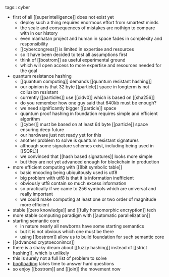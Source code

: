 tags:: cyber

- first of all [[superintelligence]] does not exist yet
	- deploy such a thing requires enormous effort from smartest minds
	- the scale and consequences of mistakes are nothign to compare with in our history
	- even manhatan project and human in space fades in complexity and responsibility
	- [[cybercongress]] is limited in expertise and resources
	- so it have been decided to test all assumptions first
	- think of [[bostrom]] as useful experimental ground
	- which will open access to more expertise and resources needed for the goal
- quantum resistance hashing
	- [[quantum computing]] demands [[quantum resistant hashing]]
	- our opinion is that 32 byte [[particle]] space in longterm is not collusion resistant
	- currently [[particles]] use [[cidv0]] which is based on [[sha256]]
	- do you remember how one guy said that 640kb must be enough?
	- we need significantly bigger [[particle]] space
	- quantum proof hashing in foundation requires simple and efficient algorithm
	- [[cyber]] must be based on at least 64 byte [[particle]] space ensuring deep future
	- our hardware just not ready yet for this
	- another problem to solve is quantum resistant signatures
	- although some signature schemes exist, including being used in [[$QRL]]
	- we convinced that [[hash based signatures]] looks more simple
	- but they are not yet advanced enough for blockchain in production
- more efficient computing with [[8bit symbolic table]]
	- basic encoding being ubiquitously used is utf8
	- big problem with utf8 is that it is information inefficient
	- obviously utf8 contain so much excess information
	- so practically if we came to 256 symbols which are universal and really important
	- we could make computing at least one or two order of magnitude more efficient
- stable [[zero knowledge]] and [[fully homomorphic encryption]] tech
- more stable computing paradigm with [[automatic parallelization]]
- starting semantic core
	- in nature nearly all newborns have some starting semantics
	- but it is not obvious which one must be there
	- using [[bostrom]] allow us to build foundation for such semantic core
- [[advanced cryptoeconimcs]]
- there is a shaky dream about [[fuzzy hashing]] instead of [[strict hashing]], which is unlikely
- this is surely not a full list of problem to solve
- [bootloading](bootloader) takes time to answer hard questions
- so enjoy [[bostrom]] and [[join]] the movement now